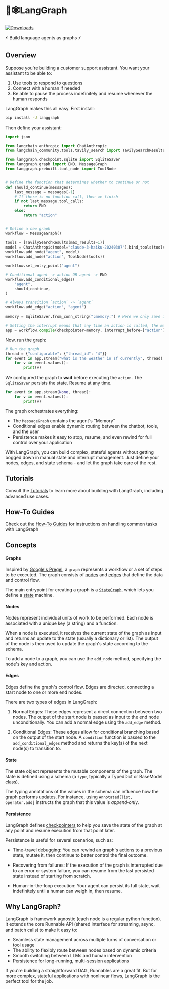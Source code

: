 # 🦜🕸️LangGraph

[![Downloads](https://static.pepy.tech/badge/langgraph/month)](https://pepy.tech/project/langgraph)

⚡ Build language agents as graphs ⚡

## Overview

Suppose you're building a customer support assistant. You want your assistant to be able to:

1. Use tools to respond to questions
2. Connect with a human if needed
3. Be able to pause the process indefinitely and resume whenever the human responds

LangGraph makes this all easy. First install:

```bash
pip install -U langgraph
```

Then define your assistant:

```python
import json

from langchain_anthropic import ChatAnthropic
from langchain_community.tools.tavily_search import TavilySearchResults

from langgraph.checkpoint.sqlite import SqliteSaver
from langgraph.graph import END, MessageGraph
from langgraph.prebuilt.tool_node import ToolNode


# Define the function that determines whether to continue or not
def should_continue(messages):
    last_message = messages[-1]
    # If there is no function call, then we finish
    if not last_message.tool_calls:
        return END
    else:
        return "action"


# Define a new graph
workflow = MessageGraph()

tools = [TavilySearchResults(max_results=1)]
model = ChatAnthropic(model="claude-3-haiku-20240307").bind_tools(tools)
workflow.add_node("agent", model)
workflow.add_node("action", ToolNode(tools))

workflow.set_entry_point("agent")

# Conditional agent -> action OR agent -> END
workflow.add_conditional_edges(
    "agent",
    should_continue,
)

# Always transition `action` -> `agent`
workflow.add_edge("action", "agent")

memory = SqliteSaver.from_conn_string(":memory:") # Here we only save in-memory

# Setting the interrupt means that any time an action is called, the machine will stop
app = workflow.compile(checkpointer=memory, interrupt_before=["action"])
```

Now, run the graph:

```python
# Run the graph
thread = {"configurable": {"thread_id": "4"}}
for event in app.stream("what is the weather in sf currently", thread):
    for v in event.values():
        print(v)

```
We configured the graph to **wait** before executing the `action`. The `SqliteSaver` persists the state. Resume at any time.

```python
for event in app.stream(None, thread):
    for v in event.values():
        print(v)
```

The graph orchestrates everything:

- The `MessageGraph` contains the agent's "Memory"
- Conditional edges enable dynamic routing between the chatbot, tools, and the user
- Persistence makes it easy to stop, resume, and even rewind for full control over your application

With LangGraph, you can build complex, stateful agents without getting bogged down in manual state and interrupt management. Just define your nodes, edges, and state schema - and let the graph take care of the rest.


## Tutorials

Consult the [Tutorials](tutorials/index.md) to learn more about building with LangGraph, including advanced use cases.


## How-To Guides

Check out the [How-To Guides](how-tos/index.md) for instructions on handling common tasks with LangGraph

## Concepts

#### Graphs

Inspired by [Google's Pregel](https://research.google/pubs/pregel-a-system-for-large-scale-graph-processing/), a `graph` represents a workflow or a set of steps to be executed. The graph consists of [nodes](#nodes) and [edges](#edges) that define the data and control flow.

The main entrypoint for creating a graph is a [`StateGraph`](reference/graphs.md#StateGraph), which lets you define a [state](#state) machine.

#### Nodes

Nodes represent individual units of work to be performed. Each node is associated with a unique key (a string) and a function.

When a node is executed, it receives the current state of the graph as input and returns an update to the state (usually a dictionary or list). The output of the node is then used to update the graph's state according to the schema.

To add a node to a graph, you can use the `add_node` method, specifying the node's key and action.

#### Edges

Edges define the graph's control flow. Edges are directed, connecting a start node to one or more end nodes.

There are two types of edges in LangGraph:

1. Normal Edges: These edges represent a direct connection between two nodes. The output of the start node is passed as input to the end node unconditionally. You can add a normal edge using the `add_edge` method.

2. Conditional Edges: These edges allow for conditional branching based on the output of the start node. A `condition` function is passed to the `add_conditional_edges` method and returns the key(s) of the next node(s) to transition to.

#### State

The state object represents the mutable components of the graph. The state is defined using a schema (a `type`,  typically a TypedDict or BaseModel class).

The typing annotations of the values in the schema can influence how the graph performs updates. For instance, using `Annotated[list, operator.add]` instructs the graph that this value is _append-only_.

#### Persistence

LangGraph defines [checkpointers](reference/checkpoints.md#checkpoints) to help you save the state of the graph at any point and resume execution from that point later.

Persistence is useful for several scenarios, such as:

- Time-travel debugging: You can rewind an graph's actions to a previous state, mutate it, then continue to better control the final outcome. 

- Recovering from failures: If the execution of the graph is interrupted due to an error or system failure, you can resume from the last persisted state instead of starting from scratch.

- Human-in-the-loop execution: Your agent can persist its full state, wait indefinitely until a human can weigh in, then resume.


## Why LangGraph?

LangGraph is framework agnostic (each node is a regular python function). It extends the core Runnable API (shared interface for streaming, async, and batch calls) to make it easy to:

- Seamless state management across multiple turns of conversation or tool usage
- The ability to flexibly route between nodes based on dynamic criteria 
- Smooth switching between LLMs and human intervention  
- Persistence for long-running, multi-session applications

If you're building a straightforward DAG, Runnables are a great fit. But for more complex, stateful applications with nonlinear flows, LangGraph is the perfect tool for the job.